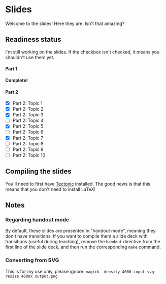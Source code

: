 # Slides

Welcome to the slides! Here they are. Isn't that amazing?

## Readiness status

I'm still working on the slides. If the checkbox isn't checked, it means you shouldn't use them yet.

#### Part 1

**Complete!**

#### Part 2

- [x] Part 2: Topic 1
- [x] Part 2: Topic 2
- [x] Part 2: Topic 3
- [ ] Part 2: Topic 4
- [x] Part 2: Topic 5
- [ ] Part 2: Topic 6
- [x] Part 2: Topic 7
- [ ] Part 2: Topic 8
- [ ] Part 2: Topic 9
- [ ] Part 2: Topic 10

## Compiling the slides

You'll need to first have [Tectonic](https://tectonic-typesetting.github.io/en-US/) installed. The good news is that this means that you don't need to install LaTeX!

## Notes

### Regarding handout mode
By default, these slides are presented in "handout mode", meaning they don't have transitions. If you want to compile them a slide deck with transitions (useful during teaching), remove the `handout` directive from the first line of the slide deck, and then run the corresponding `make` command.

### Converting from SVG
This is for my use only, please ignore:
`magick -density 4000 input.svg -resize 4000x output.png`

